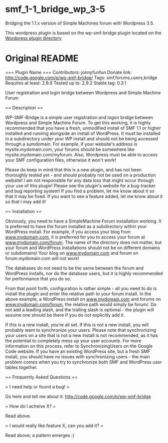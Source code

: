 smf_1-1_bridge_wp_3-5
=====================

Bridging the 1.1.x version of Simple Machines forum with Wordpress 3.5.

This wordpress plugin is based on the wp-smf-bridge plugin located on the [Wordpress plugin directory](http://wordpress.org/plugins/wp-smf-bridge/)

Original README
===============

=== Plugin Name ===
Contributors: jonnyfunfun
Donate link: http://code.google.com/p/wp-smf-bridge/
Tags: smf,forums,users,bridge
Requires at least: 2.8.6
Tested up to: 2.9.2
Stable tag: 0.3.1

User registration and login bridge between Wordpress and Simple Machine Forum

== Description ==

WP-SMF-Bridge is a simple user registration and logon bridge between Wordpress and Simple Machine Forum.  To get this working, it is highly recommended that you have a fresh, unmodified install of SMF 1.1 or higher installed and running alongside an install of WordPress.  It must be installed in a subdirectory under your WP install and should not be being accessed through a sumdomain.  For example, if your website's address is mysite.mydomain.com, your forums should be somewhere like mysite.mydomain.com/myforum.  Also, Wordpress must be able to access your SMF configuration files, otherwise it won't work!

Please do keep in mind that this is a new plugin, and has not been thoroughly tested yet - and should probably not be used on a production website!  I am not responsible for any data loss that might occur through your use of this plugin!  Please see the plugin's website for a bug-tracker and bug reporting system!  If you find a problem, let me know about it so that it may be fixed.  If you want to see a feature added, let me know about it so that I may add it!

== Installation ==

Obviously, you need to have a SimpleMachine Forum installation working. It is preferred to have the forum installed as a subdirectory within your WordPress install. For example, if you access your blog from www.mydomain.com, it is preferred for you to access your forum at www.mydomain.com/forum. The name of the directory does not matter, but your forum and WordPress installations should not be on different domains or subdomains! Your blog on www.mydomain.com and forum on forum.mydomain.com will not work!

The databases do not need to be the same between the forum and WordPress installs, nor do the database users, but it is highly recommended for performance that you do so.

From that point forth, configuration is rather simple - all you need to do is install the plugin and enter the relative path to your forum install. In the above example, a WordPress install on www.mydomain.com and forums on www.mydomain.com/forum, the relative path would simply be forum/. Do not add a leading slash, and the trailing slash is optional - the plugin will assume one should be there if you do not explicitly add it.

If this is a new install, you're all set. If this is not a new install, you will probably want to synchronize your users. Please note that synchronizing your users on a site that is not a new install is not recommended, as it has the potential to completely mess up your user accounts. For more information on this process, refer to SynchronizingUsers on the Google Code website.  If you have an existing WordPress site, but a fresh SMF install, you should have no issues with synchronizing users - the main problem comes when you try to synchronize both SMF and WordPress user tables together.

== Frequently Asked Questions ==

= I need help or found a bug! =

Go here and tell me about it:
http://code.google.com/p/wp-smf-bridge

= How do I acheive X? =

Read above.

= I would really like feature X, can you add it? =

Read above; a pattern emerges ;)
